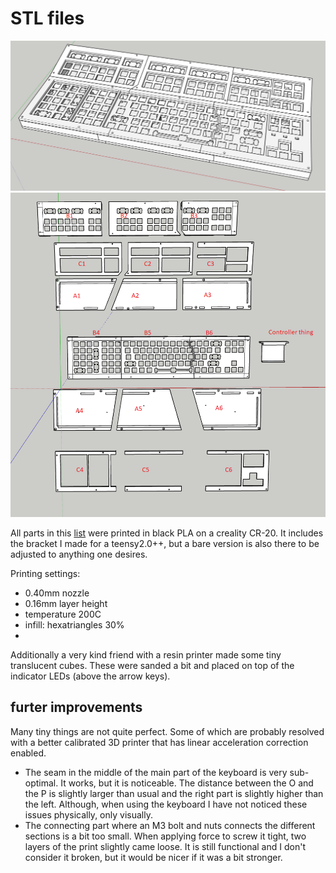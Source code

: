 # STL files
![image](./Assembled.png)
![image](./PartLabels.png)

All parts in this [list](./STL_parts) were printed in black PLA on a creality CR-20.
It includes the bracket I made for a teensy2.0++, but a bare version is also there to be adjusted to anything one desires.

Printing settings:
- 0.40mm nozzle
- 0.16mm layer height
- temperature 200C
- infill: hexatriangles 30%
- 


Additionally a very kind friend with a resin printer made some tiny translucent cubes.
These were sanded a bit and placed on top of the indicator LEDs (above the arrow keys).

## furter improvements
Many tiny things are not quite perfect.
Some of which are probably resolved with a better calibrated 3D printer that has linear acceleration correction enabled.
- The seam in the middle of the main part of the keyboard is very sub-optimal. 
 It works, but it is noticeable. 
 The distance between the O and the P is slightly larger than usual and the right part is slightly higher than the left.
 Although, when using the keyboard I have not noticed these issues physically, only visually.
- The connecting part where an M3 bolt and nuts connects the different sections is a bit too small. 
When applying force to screw it tight, two layers of the print slightly came loose.
It is still functional and I don't consider it broken, but it would be nicer if it was a bit stronger.
